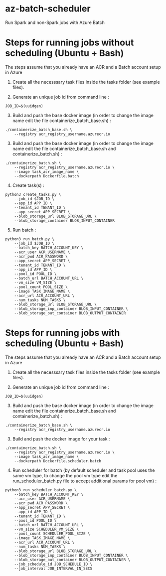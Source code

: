 # az-batch-scheduler
Run Spark and non-Spark jobs with Azure Batch

# Steps for running jobs without scheduling (Ubuntu + Bash)
The steps assume that you already have an ACR and a Batch account setup in Azure

1. Create all the necesssary task files inside the tasks folder (see example files).

2. Generate an unique job id from command line : 
```
JOB_ID=$(uuidgen)
```

3. Build and push the base docker image (in order to change the image name edit the file containerize_batch_base.sh) : 
```
./containerize_batch_base.sh \
    --registry acr_registry_username.azurecr.io
```

3. Build and push the base docker image (in order to change the image name edit the file containerize_batch_base.sh and containerize_batch.sh) : 
```
./containerize_batch.sh \
    --registry acr_registry_username.azurecr.io \
    --image task_acr_image_name \
    --dockerpath Dockerfile.batch
```

4. Create task(s) : 
```
python3 create_tasks.py \
    --job_id $JOB_ID \
    --app_id APP_ID \
    --tenant_id TENANT_ID \
    --app_secret APP_SECRET \
    --blob_storage_url BLOB_STORAGE_URL \
    --blob_storage_container BLOB_INPUT_CONTAINER
```

5. Run batch :
```
python3 run_batch.py \
    --job_id $JOB_ID \
    --batch_key BATCH_ACCOUNT_KEY \
    --acr_user ACR_USERNAME \
    --acr_pwd ACR_PASSWORD \
    --app_secret APP_SECRET \
    --tenant_id TENANT_ID \
    --app_id APP_ID \
    --pool_id POOL_ID \
    --batch_url BATCH_ACCOUNT_URL \
    --vm_size VM_SIZE \
    --pool_count POOL_SIZE \
    --image TASK_IMAGE_NAME \
    --acr_url ACR_ACCOUNT_URL \
    --num_tasks NUM_TASKS \
    --blob_storage_url BLOB_STORAGE_URL \
    --blob_storage_inp_container BLOB_INPUT_CONTAINER \
    --blob_storage_out_container BLOB_OUTPUT_CONTAINER
```

# Steps for running jobs with scheduling (Ubuntu + Bash)
The steps assume that you already have an ACR and a Batch account setup in Azure

1. Create all the necesssary task files inside the tasks folder (see example files).

2. Generate an unique job id from command line : 
```
JOB_ID=$(uuidgen)
```

3. Build and push the base docker image (in order to change the image name edit the file containerize_batch_base.sh and containerize_batch.sh) : 
```
./containerize_batch_base.sh \
    --registry acr_registry_username.azurecr.io
```

3. Build and push the docker image for your task : 
```
./containerize_batch.sh \
    --registry acr_registry_username.azurecr.io \
    --image task_acr_image_name \
    --dockerpath Dockerfile.scheduler.batch
```

4. Run scheduler for batch (by default scheduler and task pool uses the same vm type, to change the pool vm type edit the run_scheduler_batch.py file to accept additional params for pool vm) :
```
python3 run_scheduler_batch.py \
    --batch_key BATCH_ACCOUNT_KEY \
    --acr_user ACR_USERNAME \
    --acr_pwd ACR_PASSWORD \
    --app_secret APP_SECRET \
    --app_id APP_ID \
    --tenant_id TENANT_ID \
    --pool_id POOL_ID \
    --batch_url BATCH_ACCOUNT_URL \
    --vm_size SCHEDULER_VM_SIZE \
    --pool_count SCHEDULER_POOL_SIZE \
    --image TASK_IMAGE_NAME \
    --acr_url ACR_ACCOUNT_URL \
    --num_tasks NUM_TASKS \
    --blob_storage_url BLOB_STORAGE_URL \
    --blob_storage_inp_container BLOB_INPUT_CONTAINER \
    --blob_storage_out_container BLOB_OUTPUT_CONTAINER \
    --job_schedule_id JOB_SCHEDULE_ID \
    --job_interval JOB_INTERVAL_IN_SECS
```
